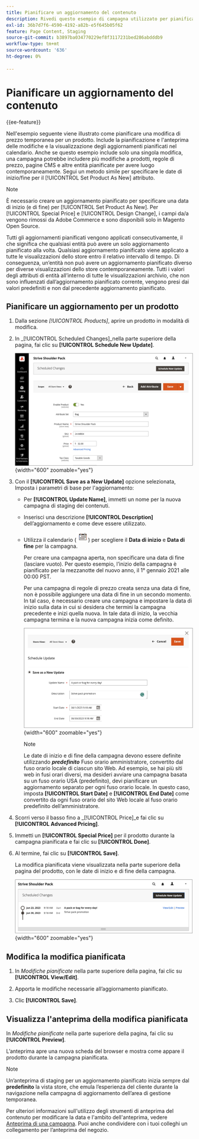 ```yaml
---
title: Pianificare un aggiornamento del contenuto
description: Rivedi questo esempio di campagna utilizzato per pianificare una modifica di prezzo temporanea per un prodotto.
exl-id: 36b7d7f6-4590-4192-a82b-e5f645b05f62
feature: Page Content, Staging
source-git-commit: b3897ba034770229ef8f3117231bed286abdddb9
workflow-type: tm+mt
source-wordcount: '636'
ht-degree: 0%

---
```


# Pianificare un aggiornamento del contenuto

{{ee-feature}}

Nell&#39;esempio seguente viene illustrato come pianificare una modifica di prezzo temporanea per un prodotto. Include la pianificazione e l&#39;anteprima delle modifiche e la visualizzazione degli aggiornamenti pianificati nel calendario. Anche se questo esempio include solo una singola modifica, una campagna potrebbe includere più modifiche a prodotti, regole di prezzo, pagine CMS e altre entità pianificate per avere luogo contemporaneamente. Segui un metodo simile per specificare le date di inizio/fine per il [!UICONTROL Set Product As New] attributo.

>[!NOTE]
>È necessario creare un aggiornamento pianificato per specificare una data di inizio (e di fine) per [!UICONTROL Set Product As New]. Per [!UICONTROL Special Price] e [!UICONTROL Design Change], i campi da/a vengono rimossi da Adobe Commerce e sono disponibili solo in Magento Open Source.
>
>Tutti gli aggiornamenti pianificati vengono applicati consecutivamente, il che significa che qualsiasi entità può avere un solo aggiornamento pianificato alla volta. Qualsiasi aggiornamento pianificato viene applicato a tutte le visualizzazioni dello store entro il relativo intervallo di tempo. Di conseguenza, un’entità non può avere un aggiornamento pianificato diverso per diverse visualizzazioni dello store contemporaneamente. Tutti i valori degli attributi di entità all’interno di tutte le visualizzazioni archivio, che non sono influenzati dall’aggiornamento pianificato corrente, vengono presi dai valori predefiniti e non dal precedente aggiornamento pianificato.

## Pianificare un aggiornamento per un prodotto

1. Dalla sezione _[!UICONTROL Products]_, aprire un prodotto in modalità di modifica.

1. In _[!UICONTROL Scheduled Changes]_nella parte superiore della pagina, fai clic su **[!UICONTROL Schedule New Update]**.

   ![Pianifica nuovo aggiornamento](./assets/content-staging-product-schedule-new-update.png){width="600" zoomable="yes"}

1. Con il **[!UICONTROL Save as a New Update]** opzione selezionata, Imposta i parametri di base per l&#39;aggiornamento:

   - Per **[!UICONTROL Update Name]**, immetti un nome per la nuova campagna di staging dei contenuti.

   - Inserisci una descrizione **[!UICONTROL Description]** dell’aggiornamento e come deve essere utilizzato.

   - Utilizza il calendario (![Icona Calendario](../assets/icon-calendar.png)) per scegliere il **Data di inizio** e **Data di fine** per la campagna.

     Per creare una campagna aperta, non specificare una data di fine (lasciare vuoto). Per questo esempio, l’inizio della campagna è pianificato per la mezzanotte del nuovo anno, il 1° gennaio 2021 alle 00:00 PST.


     Per una campagna di regole di prezzo creata senza una data di fine, non è possibile aggiungere una data di fine in un secondo momento. In tal caso, è necessario creare una campagna e impostare la data di inizio sulla data in cui si desidera che termini la campagna precedente e inizi quella nuova. In tale data di inizio, la vecchia campagna termina e la nuova campagna inizia come definito.

     ![Pianificazione di un aggiornamento del prodotto](./assets/content-staging-campaign-schedule-update.png){width="600" zoomable="yes"}

     >[!NOTE]
     >
     >Le date di inizio e di fine della campagna devono essere definite utilizzando **_predefinito_** Fuso orario amministratore, convertito dal fuso orario locale di ciascun sito Web. Ad esempio, se hai più siti web in fusi orari diversi, ma desideri avviare una campagna basata su un fuso orario USA (predefinito), devi pianificare un aggiornamento separato per ogni fuso orario locale. In questo caso, imposta **[!UICONTROL Start Date]** e **[!UICONTROL End Date]** come convertito da ogni fuso orario del sito Web locale al fuso orario predefinito dell’amministratore.

1. Scorri verso il basso fino a _[!UICONTROL Price]_e fai clic su **[!UICONTROL Advanced Pricing]**.

1. Immetti un **[!UICONTROL Special Price]** per il prodotto durante la campagna pianificata e fai clic su **[!UICONTROL Done]**.

1. Al termine, fai clic su **[!UICONTROL Save]**.

   La modifica pianificata viene visualizzata nella parte superiore della pagina del prodotto, con le date di inizio e di fine della campagna.

   ![Modifica pianificata](./assets/content-staging-product-scheduled-update-preview-rope.png){width="600" zoomable="yes"}

## Modifica la modifica pianificata

1. In _Modifiche pianificate_ nella parte superiore della pagina, fai clic su **[!UICONTROL View/Edit]**.

1. Apporta le modifiche necessarie all’aggiornamento pianificato.

1. Clic **[!UICONTROL Save]**.

## Visualizza l&#39;anteprima della modifica pianificata

In _Modifiche pianificate_ nella parte superiore della pagina, fai clic su **[!UICONTROL Preview]**.

L’anteprima apre una nuova scheda del browser e mostra come appare il prodotto durante la campagna pianificata.

>[!NOTE]
>
>Un’anteprima di staging per un aggiornamento pianificato inizia sempre dal **predefinito** la vista store, che emula l’esperienza del cliente durante la navigazione nella campagna di aggiornamento dell’area di gestione temporanea.

Per ulteriori informazioni sull&#39;utilizzo degli strumenti di anteprima del contenuto per modificare la data e l&#39;ambito dell&#39;anteprima, vedere [Anteprima di una campagna](content-staging-preview.md). Puoi anche condividere con i tuoi colleghi un collegamento per l’anteprima del negozio.
